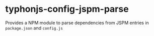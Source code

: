 # typhonjs-config-jspm-parse
Provides a NPM module to parse dependencies from JSPM entries in `package.json` and `config.js`
